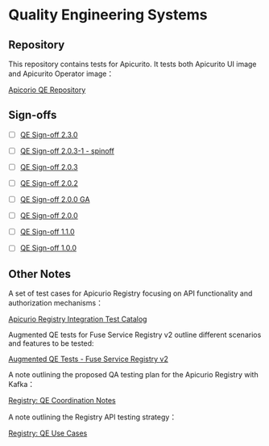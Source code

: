 # Quality Engineering Systems

## Repository

This repository contains tests for Apicurito. It tests both Apicurito UI image and Apicurito Operator image：

[Apicorio QE Repository](https://github.com/Apicurio/apicurio-qe)

## Sign-offs

- [ ] [QE Sign-off 2.3.0](https://docs.google.com/document/d/12NC64zeloCWHzq24fwEzhJwe2-hJVTF6tEXLYo3NINY/edit#heading=h.pr8yiwr4vcg1)

- [ ] [QE Sign-off 2.0.3-1 - spinoff](https://docs.google.com/document/d/1zlyrJ2S0rC1htVZ8JcqeyhnRaOgfodyzCuuXHVMl84s/edit#heading=h.pr8yiwr4vcg1)

- [ ] [QE Sign-off 2.0.3](https://drive.google.com/file/d/1fmvo7EoYPrE2KpDz2Wp2qWXNPe5FBfYe/view)

- [ ] [QE Sign-off 2.0.2](https://drive.google.com/file/d/1VWeH9QMega_pqFlqaEh4j5xvq7R5wc4x/view)

- [ ] [QE Sign-off 2.0.0 GA](https://drive.google.com/file/d/1DNbpjfs_wadxtQHEyXdpb4ZBNVLNJccB/view)

- [ ] [QE Sign-off 2.0.0](https://drive.google.com/file/d/1lli5vcyCKAlpVfA124jjbV9fNwLRlOc1/view)

- [ ] [QE Sign-off 1.1.0](https://docs.google.com/document/d/1uyaUS4-MiEdIkTb0k_sEZmCUzzYHNrMQIqykH5-KwdQ/edit#heading=h.pr8yiwr4vcg1)

- [ ] [QE Sign-off 1.0.0](https://docs.google.com/document/d/1Td49FgNYUxtzx0iHMQcOjVTR3tJwEDACJb4M5DdQN5A/edit#heading=h.pr8yiwr4vcg1)

## Other Notes

A set of test cases for Apicurio Registry focusing on API functionality and authorization mechanisms：

[Apicurio Registry Integration Test Catalog](https://docs.google.com/spreadsheets/d/1oF7-_7YjP41LhSg5Z-Zz8avc531nERznQuEgr-j5aN8/edit#gid=545873696)

Augmented QE tests for Fuse Service Registry v2 outline different scenarios and features to be tested:

[Augmented QE Tests - Fuse Service Registry v2](https://docs.google.com/document/d/19ns_xQNDdEdOcazqLxgUM1Zy9a05vFJJpYZyrwTr7ks/edit)

A note outlining the proposed QA testing plan for the Apicurio Registry with Kafka：

[Registry: QE Coordination Notes](https://docs.google.com/document/d/1NTFZ-5wCkNauiRNxefCkEOdUrZ3wh9YZ6ApI4HUXZsg/edit)

A note outlining the Registry API testing strategy：

[Registry: QE Use Cases](https://docs.google.com/document/d/1qOe4vb7iJGRJYKpPMkY1831cOtVxBt_U_EtYmNMKZjE/edit#heading=h.bdxivi9m7k1s)